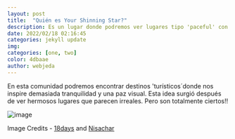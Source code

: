 ```yaml
---
layout: post
title:  "Quién es Your Shinning Star?"
description: Es un lugar donde podremos ver lugares tipo 'paceful' con sus decripciones
date: 2022/02/18 02:16:45
categories: jekyll update
img: 
categories: [one, two]
color: 4dbaae
author: webjeda
---
```

En esta comunidad podremos encontrar destinos 'turísticos´donde nos inspire demasiada tranquilidad y una paz visual.
Esta idea surgió después de ver hermosos lugares que parecen irreales. Pero son totalmente ciertos!!

![image](https://user-images.githubusercontent.com/98052095/154740379-521d1177-7d3a-43d8-8e33-66e584793a47.png)


Image Credits - [18days](https://www.youtube.com/watch?v=kyHFBybC3RI) and [Nisachar](http://nisachar.deviantart.com/gallery/37429163/18-Days) 
